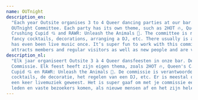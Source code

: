 ```yaml
---
name: OUTnight
description_en:
  "Each year Outsite organises 3 to 4 Queer dancing parties at our bar. These parties are made possible by the
  OUTnight Committee. Each party has its own theme, such as 2HOT 🔥, Queen's Casino 🎭, SurReal 👁, Out in Space 🪐,
  Crushing Cupid 💘 and RAWR: Unleash the Animals 🐍. The committee is responsible for coming up with the theme,
  fancy cocktails, decorations, arranging a DJ, etc. There usually is a photobooth at the party as well and there
  has even been live music once. It’s super fun to work with this committee and create a fabulous night that
  attracts members and regular visitors as well as new people and are very fun nights!"
description_nl:
  "Elk jaar organiseert Outsite 3 à 4 Queer dansfeesten in onze bar. Deze feesten worden georganiseerd door de OUTnight
  Commissie. Elk feest heeft zijn eigen thema, zoals 2HOT 🔥, Queen's Casino 🎭, SurReal 👁, Out in Space 🪐, Crushing
  Cupid 💘 en RAWR: Unleash the Animals 🐍. De commissie is verantwoordelijk voor het bedenken van het thema, fancy
  cocktails, de decoratie, het regelen van een DJ, etc. Er is meestal ook een photobooth op het feest en er is zelfs
  een keer livemuziek geweest. Het is super gaaf om met je commissie een fabuleus feest neer te zetten waar zowel
  leden en vaste bezoekers komen, als nieuwe mensen af en het zijn hele gezellige avonden!"
---
```

